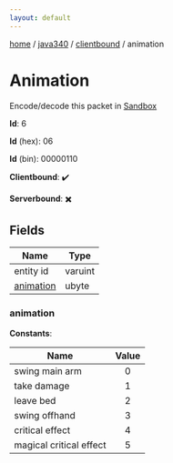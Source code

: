 ```yaml
---
layout: default
---
```


[home](/)  /  [java340](/protocol/java340)  /  [clientbound](/protocol/java340/clientbound)  /  animation

# Animation

Encode/decode this packet in [Sandbox](../../../sandbox/java340#Clientbound.Animation)

**Id**: 6

**Id** (hex): 06

**Id** (bin): 00000110

**Clientbound**: ✔️

**Serverbound**: ✖️

## Fields

Name | Type
---|---
entity id | varuint
[animation](#animation) | ubyte

### animation

**Constants**:

Name | Value
---|:---:
swing main arm | 0
take damage | 1
leave bed | 2
swing offhand | 3
critical effect | 4
magical critical effect | 5
